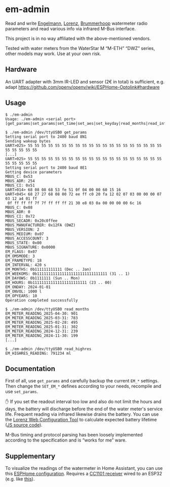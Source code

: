 # em-admin

Read and write [Engelmann](https://www.engelmann.de/),
[Lorenz](https://www.lorenz-meters.de/), [Brummerhoop](https://www.brummerhoop.com/)
watermeter radio parameters and read various info via infrared M-Bus interface.

This project is in no way affiliated with the above-mentioned vendors.

Tested with water meters from the WaterStar M “M-ETH” “DWZ” series, other models may work.
Use at your own risk.

## Hardware

An UART adapter with 3mm IR-LED and sensor (2€ in total) is sufficient,
e.g. adapt https://github.com/openv/openv/wiki/ESPHome-Optolink#hardware

## Usage

```
$ ./em-admin
Usage: ./em-admin <serial port> [get_params|set_params|set_time|set_aes|set_keyday|read_months|read_info]

$ ./em-admin /dev/ttyUSB0 get_params
Setting serial port to 2400 baud 8N1
Sending wakeup bytes
UART>025> 55 55 55 55 55 55 55 55 55 55 55 55 55 55 55 55 55 55 55 55 55 55 55 55 55
[...]
UART>025> 55 55 55 55 55 55 55 55 55 55 55 55 55 55 55 55 55 55 55 55 55 55 55 55 55
Setting serial port to 2400 baud 8E1
Getting device parameters
MBUS_C: 0x53
MBUS_ADR: 254
MBUS_CI: 0x51
UART>014> 68 08 08 68 53 fe 51 0f 04 00 00 60 15 16
UART<045< 68 27 27 68 08 00 72 ee ff c0 20 fa 12 02 07 03 00 00 00 07 03 12 a4 01 ff
 0f ff ff ff 7f 7f ff ff ff 21 30 e8 03 0a 00 00 00 00 6c 16
MBUS_C: 0x08
MBUS_ADR: 0
MBUS_CI: 0x72
MBUS_SECADR: 0x20c0ffee
MBUS_MANUFACTURER: 0x12FA (DWZ)
MBUS_VERSION: 2
MBUS_MEDIUM: 0x07
MBUS_ACCESSCOUNT: 3
MBUS_STATE: 0x00
MBUS_SIGNATURE: 0x0000
EM_FLAGS: 0x07
EM_OMSMODE: 3
EM_FRAMETYPE: 18
EM_INTERVAL: 420 s
EM_MONTHS: 0b111111111111 (Dec .. Jan)
EM_WEEKOMS: 0b1111111111111111111111111111111 (31 .. 1)
EM_DAYOWS: 0b1111111 (Sun .. Mon)
EM_HOURS: 0b111111111111111111111111 (23 .. 00)
EM_ONDAY: 2024-01-01
EM_ONVOL: 1000 l
EM_OPYEARS: 10
Operation completed successfully

$ ./em-admin /dev/ttyUSB0 read_months
EM_METER_READING_2025-04-30: 901
EM_METER_READING_2025-03-31: 783
EM_METER_READING_2025-02-28: 495
EM_METER_READING_2025-01-31: 302
EM_METER_READING_2024-12-31: 239
EM_METER_READING_2024-11-30: 199
[...]

$ ./em-admin /dev/ttyUSB0 read_highres
EM_HIGHRES_READING: 791234 ml
```

## Documentation

First of all, use `get_params` and carefully backup the current `EM_*` settings.
Then change the `SET_EM_*` defines according to your needs,
recompile and use `set_params`.

:raised_hand: If you set the readout interval too low and also do not limit the hours and days,
the battery will discharge before the end of the water meter's service life.
Frequent reading via infrared likewise drains the battery.
You can use the [Lorenz Web Configuration Tool](https://konfigurator.lorenz-meters.de/) to
calculate expected battery lifetime ([JS source code](https://konfigurator.lorenz-meters.de/battery.js)).

M-Bus timing and protocol parsing has been loosely implemented
according to the specification and is “works for me” ware.

## Supplementary

To visualize the readings of the watermeter in Home Assistant, you can use this
[ESPHome configuration](https://github.com/hn/esphome-configs/blob/master/watermeter-waterstarm/watermeter-waterstarm.yaml).
Requires a [CC1101 receiver](https://www.ti.com/product/de-de/CC1101) wired to an ESP32
(e.g. like [this](https://github.com/hn/esphome-configs/tree/master/watermeter-waterstarm/cc1101-esp32-c3.jpg)).
